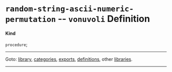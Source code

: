 

<a id='definition__vonuvoli__random-string-ascii-numeric-permutation'></a>

# `random-string-ascii-numeric-permutation` -- `vonuvoli` Definition


<a id='definition__vonuvoli__random-string-ascii-numeric-permutation__kind'></a>

#### Kind

`procedure`;

----

Goto: [library](../../vonuvoli/_index.md#library__vonuvoli), [categories](../../vonuvoli/categories/_index.md#toc__vonuvoli__categories), [exports](../../vonuvoli/exports/_index.md#toc__vonuvoli__exports), [definitions](../../vonuvoli/definitions/_index.md#toc__vonuvoli__definitions), other [libraries](../../_libraries.md#toc__libraries).

----

